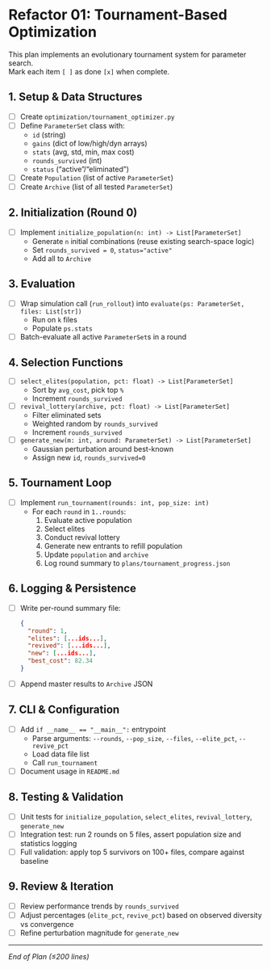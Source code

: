 # Refactor 01: Tournament-Based Optimization

This plan implements an evolutionary tournament system for parameter search.  
Mark each item `[ ]` as done `[x]` when complete.

## 1. Setup & Data Structures
- [ ] Create `optimization/tournament_optimizer.py`
- [ ] Define `ParameterSet` class with:
  - `id` (string)
  - `gains` (dict of low/high/dyn arrays)
  - `stats` (avg, std, min, max cost)
  - `rounds_survived` (int)
  - `status` (“active”/“eliminated”)
- [ ] Create `Population` (list of active `ParameterSet`)
- [ ] Create `Archive` (list of all tested `ParameterSet`)

## 2. Initialization (Round 0)
- [ ] Implement `initialize_population(n: int) -> List[ParameterSet]`
  - Generate `n` initial combinations (reuse existing search-space logic)
  - Set `rounds_survived = 0`, `status="active"`
  - Add all to `Archive`

## 3. Evaluation
- [ ] Wrap simulation call (`run_rollout`) into `evaluate(ps: ParameterSet, files: List[str])`
  - Run on `k` files
  - Populate `ps.stats`
- [ ] Batch-evaluate all active `ParameterSet`s in a round

## 4. Selection Functions
- [ ] `select_elites(population, pct: float) -> List[ParameterSet]`
  - Sort by `avg_cost`, pick top `%`
  - Increment `rounds_survived`
- [ ] `revival_lottery(archive, pct: float) -> List[ParameterSet]`
  - Filter eliminated sets
  - Weighted random by `rounds_survived`
  - Increment `rounds_survived`
- [ ] `generate_new(m: int, around: ParameterSet) -> List[ParameterSet]`
  - Gaussian perturbation around best-known
  - Assign new `id`, `rounds_survived=0`

## 5. Tournament Loop
- [ ] Implement `run_tournament(rounds: int, pop_size: int)`
  - For each `round` in `1..rounds`:
    1. Evaluate active population
    2. Select elites
    3. Conduct revival lottery
    4. Generate new entrants to refill population
    5. Update `population` and `archive`
    6. Log round summary to `plans/tournament_progress.json`  

## 6. Logging & Persistence
- [ ] Write per-round summary file:
  ```json
  {
    "round": 1,
    "elites": [...ids...],
    "revived": [...ids...],
    "new": [...ids...],
    "best_cost": 82.34
  }
  ```
- [ ] Append master results to `Archive` JSON

## 7. CLI & Configuration
- [ ] Add `if __name__ == "__main__":` entrypoint
  - Parse arguments: `--rounds`, `--pop_size`, `--files`, `--elite_pct`, `--revive_pct`
  - Load data file list
  - Call `run_tournament`
- [ ] Document usage in `README.md`

## 8. Testing & Validation
- [ ] Unit tests for `initialize_population`, `select_elites`, `revival_lottery`, `generate_new`
- [ ] Integration test: run 2 rounds on 5 files, assert population size and statistics logging
- [ ] Full validation: apply top 5 survivors on 100+ files, compare against baseline

## 9. Review & Iteration
- [ ] Review performance trends by `rounds_survived`
- [ ] Adjust percentages (`elite_pct`, `revive_pct`) based on observed diversity vs convergence
- [ ] Refine perturbation magnitude for `generate_new`

---

_End of Plan (≤200 lines)_
